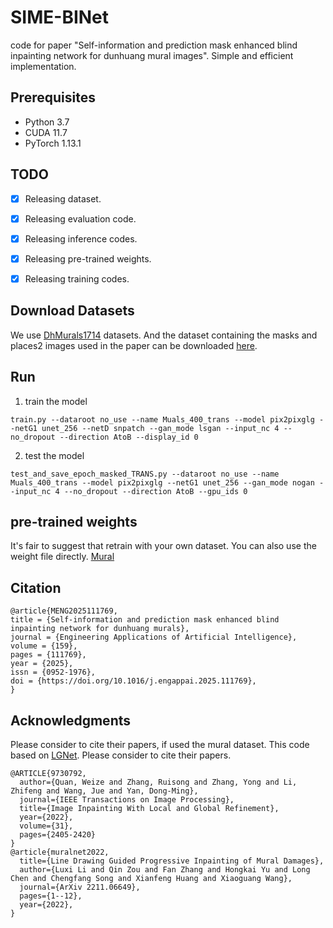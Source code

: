 # SIME-BINet

code for paper "Self-information and prediction mask enhanced blind inpainting network for dunhuang mural images".  Simple and efficient implementation.

## Prerequisites

- Python 3.7
- CUDA 11.7  
- PyTorch 1.13.1

## TODO

- [x] Releasing dataset.
- [x] Releasing evaluation code.
- [x] Releasing inference codes.
- [x] Releasing pre-trained weights.
- [x] Releasing training codes.


## Download Datasets

We use [DhMurals1714](https://github.com/qinnzou/mural-image-inpainting) datasets. And the dataset containing the masks and places2 images used in the paper can be downloaded [here](https://drive.google.com/file/d/1Qdb2webAJqgeweYm-ZwYCucyLoBwSebH/view?usp=drive_link).

## Run
1. train the model
```
train.py --dataroot no_use --name Muals_400_trans --model pix2pixglg --netG1 unet_256 --netD snpatch --gan_mode lsgan --input_nc 4 --no_dropout --direction AtoB --display_id 0
```
2. test the model
```
test_and_save_epoch_masked_TRANS.py --dataroot no_use --name Muals_400_trans --model pix2pixglg --netG1 unet_256 --gan_mode nogan --input_nc 4 --no_dropout --direction AtoB --gpu_ids 0
```
## pre-trained weights

It's fair to suggest that retrain with your own dataset. You can also use the weight file directly.
[Mural](https://drive.google.com/file/d/1VewFYU5W_AhyH0qw6d6FQj0OOFxKM6pR/view?usp=sharing)

## Citation
```
@article{MENG2025111769,
title = {Self-information and prediction mask enhanced blind inpainting network for dunhuang murals},
journal = {Engineering Applications of Artificial Intelligence},
volume = {159},
pages = {111769},
year = {2025},
issn = {0952-1976},
doi = {https://doi.org/10.1016/j.engappai.2025.111769},
}
```
## Acknowledgments

Please consider to cite their papers, if used the mural dataset.
This code based on [LGNet](https://github.com/weizequan/LGNet). Please consider to cite their papers.
```
@ARTICLE{9730792,
  author={Quan, Weize and Zhang, Ruisong and Zhang, Yong and Li, Zhifeng and Wang, Jue and Yan, Dong-Ming},
  journal={IEEE Transactions on Image Processing}, 
  title={Image Inpainting With Local and Global Refinement}, 
  year={2022},
  volume={31},
  pages={2405-2420}
}
@article{muralnet2022,
  title={Line Drawing Guided Progressive Inpainting of Mural Damages},
  author={Luxi Li and Qin Zou and Fan Zhang and Hongkai Yu and Long Chen and Chengfang Song and Xianfeng Huang and Xiaoguang Wang},
  journal={ArXiv 2211.06649},
  pages={1--12},
  year={2022},
}
```
